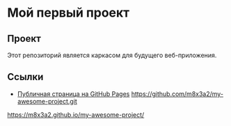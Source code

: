 # Мой первый проект

## Проект
Этот репозиторий является каркасом для будущего веб-приложения.

## Ссылки
- [Публичная страница на GitHub Pages](https://ВАШ_ЛОГИН.github.io/ИМЯ_РЕПОЗИТОРИЯ/)
https://github.com/m8x3a2/my-awesome-project.git

https://m8x3a2.github.io/my-awesome-project/
